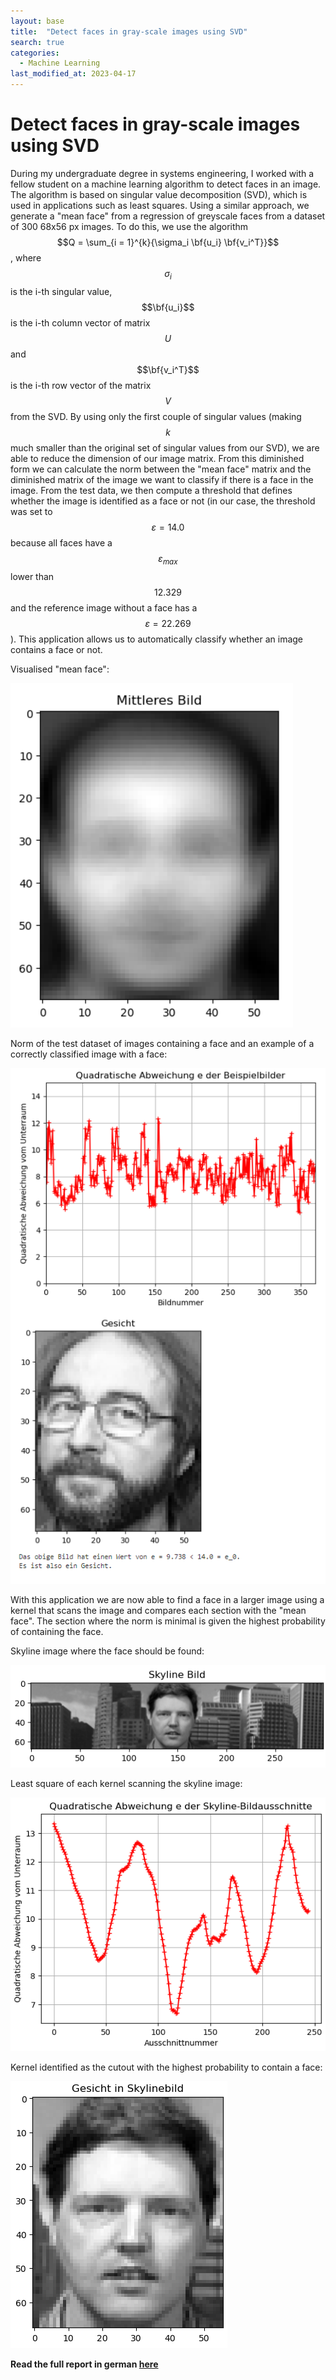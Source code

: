 ```yaml
---
layout: base
title:  "Detect faces in gray-scale images using SVD"
search: true
categories: 
  - Machine Learning
last_modified_at: 2023-04-17
---
```


# Detect faces in gray-scale images using SVD

During my undergraduate degree in systems engineering, I worked with a fellow student on a machine learning algorithm to detect faces in an image. The algorithm is based on singular value decomposition (SVD), which is used in applications such as least squares. Using a similar approach, we generate a "mean face" from a regression of greyscale faces from a dataset of 300 68x56 px images. To do this, we use the algorithm $$Q = \sum_{i = 1}^{k}{\sigma_i \bf{u_i} \bf{v_i^T}}$$, where $$\sigma_i$$ is the i-th singular value, $$\bf{u_i}$$ is the i-th column vector of matrix $$U$$ and $$\bf{v_i^T}$$ is the i-th row vector of the matrix $$V$$ from the SVD. By using only the first couple of singular values (making $$k$$ much smaller than the original set of singular values from our SVD), we are able to reduce the dimension of our image matrix. From this diminished form we can calculate the norm between the "mean face" matrix and the diminished matrix of the image we want to classify if there is a face in the image. From the test data, we then compute a threshold that defines whether the image is identified as a face or not (in our case, the threshold was set to $$\varepsilon = 14.0$$ because all faces have a $$\varepsilon_{max}$$ lower than $$12.329$$ and the reference image without a face has a $$\varepsilon = 22.269$$). This application allows us to automatically classify whether an image contains a face or not.

Visualised "mean face":

![MiddleFace](/assets/image/findeFaces/middle.png)

Norm of the test dataset of images containing a face and an example of a correctly classified image with a face:

![Norm](/assets/image/findeFaces/IdentifiedFace.png)

With this application we are now able to find a face in a larger image using a kernel that scans the image and compares each section with the "mean face". The section where the norm is minimal is given the highest probability of containing the face.

Skyline image where the face should be found:

![Skyline](/assets/image/findeFaces/Skylinebild.png)

Least square of each kernel scanning the skyline image:

![LeastSquare](/assets/image/findeFaces/QuadratischeAbweichung.png)

Kernel identified as the cutout with the highest probability to contain a face:

![FoundImage](/assets/image/findeFaces/foundFace.png)

**Read the full report in german [here](/assets/pdf/Projekt17_GruppeD.pdf)**



